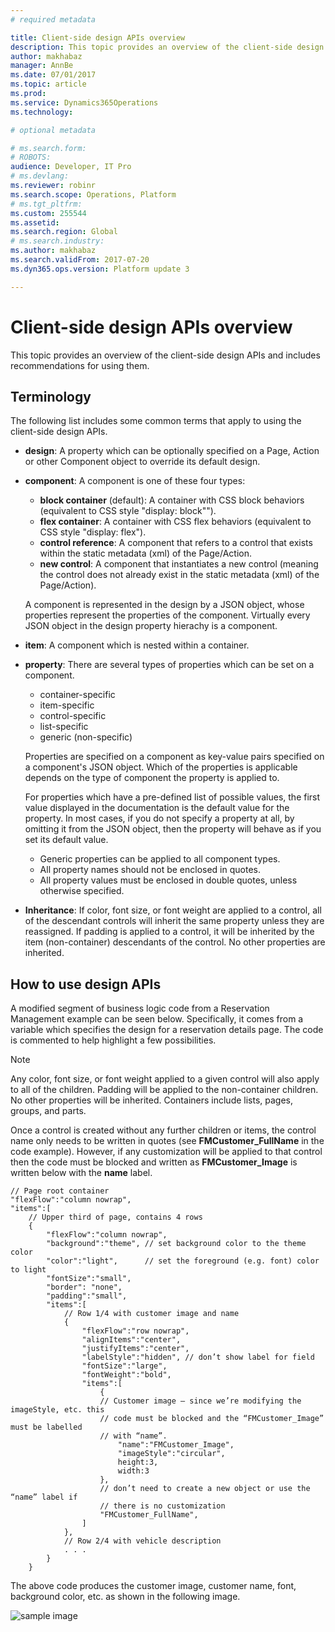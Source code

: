```yaml
---
# required metadata

title: Client-side design APIs overview
description: This topic provides an overview of the client-side design APIs and includes recommendations for using them.
author: makhabaz
manager: AnnBe
ms.date: 07/01/2017
ms.topic: article
ms.prod: 
ms.service: Dynamics365Operations
ms.technology: 

# optional metadata

# ms.search.form: 
# ROBOTS: 
audience: Developer, IT Pro
# ms.devlang: 
ms.reviewer: robinr
ms.search.scope: Operations, Platform
# ms.tgt_pltfrm: 
ms.custom: 255544
ms.assetid: 
ms.search.region: Global
# ms.search.industry: 
ms.author: makhabaz
ms.search.validFrom: 2017-07-20
ms.dyn365.ops.version: Platform update 3

---
```


# Client-side design APIs overview
This topic provides an overview of the client-side design APIs and includes recommendations for using them.

## Terminology
The following list includes some common terms that apply to using the client-side design APIs.

+ **design**: A property which can be optionally specified on a Page, Action or other Component object to override its default design.
+ **component**: A component is one of these four types:
    - **block container** (default): A container with CSS block behaviors (equivalent to CSS style "display: block"").
    - **flex container**: A container with CSS flex behaviors (equivalent to CSS style "display: flex").
    - **control reference**: A component that refers to a control that exists within the static metadata (xml) of the Page/Action.
    - **new control**: A component that instantiates a new control (meaning the control does not already exist in the static metadata (xml) of the Page/Action).

    A component is represented in the design by a JSON object, whose properties represent the properties of the component. Virtually every JSON object in the design property hierachy is a component.
* **item**: A component which is nested within a container.
* **property**: There are several types of properties which can be set on a component. 
    - container-specific
    - item-specific
    - control-specific
    - list-specific
    - generic (non-specific)

    Properties are specified on a component as key-value pairs specified on a component's JSON object. Which of the properties is applicable depends on the type of component the property is applied to.

    For properties which have a pre-defined list of possible values, the first value displayed in the documentation is the default value for the property. In most cases, if you do not specify a property at all, by omitting it from the JSON object, then the property will behave as if you set its default value.

    - Generic properties can be applied to all component types.
    - All property names should not be enclosed in quotes.
    - All property values must be enclosed in double quotes, unless otherwise specified.
* **Inheritance**: If color, font size, or font weight are applied to a control, all of the descendant controls will inherit the same property unless they are reassigned. If padding is applied to a control, it will be inherited by the item (non-container) descendants of the control. No other properties are inherited.

## How to use design APIs
A modified segment of business logic code from a Reservation Management example can be seen below. Specifically, it comes from a variable which specifies the design for a reservation details page. The code is commented to help highlight a few possibilities.

> [!NOTE]
> Any color, font size, or font weight applied to a given control will also apply to all of the children. Padding will be applied to the non-container children. No other properties will be inherited. Containers include lists, pages, groups, and parts.

Once a control is created without any further children or items, the control name only needs to be written in quotes (see **FMCustomer_FullName** in the code example). However, if any customization will be applied to that control then the code must be blocked and written as **FMCustomer_Image** is written below with the **name** label.

```
// Page root container
"flexFlow":"column nowrap",
"items":[
	// Upper third of page, contains 4 rows
	{
		"flexFlow":"column nowrap",
		"background":"theme", // set background color to the theme color
		"color":"light",      // set the foreground (e.g. font) color to light
		"fontSize":"small",
		"border": "none",
		"padding":"small",
		"items":[
			// Row 1/4 with customer image and name
			{
				"flexFlow":"row nowrap",
				"alignItems":"center",
				"justifyItems":"center",
				"labelStyle":"hidden", // don’t show label for field
				"fontSize":"large",
				"fontWeight":"bold",
				"items":[
					{
					// Customer image – since we’re modifying the imageStyle, etc. this
					// code must be blocked and the “FMCustomer_Image” must be labelled
					// with “name”.
						"name":"FMCustomer_Image",
						"imageStyle":"circular",
						height:3,
						width:3
					},
					// don’t need to create a new object or use the “name” label if
					// there is no customization
					"FMCustomer_FullName",
				]
			},
			// Row 2/4 with vehicle description
			. . .
		}
	}
```

The above code produces the customer image, customer name, font, background color, etc. as shown in the following image.

![sample image](../media/detail-page.PNG)

